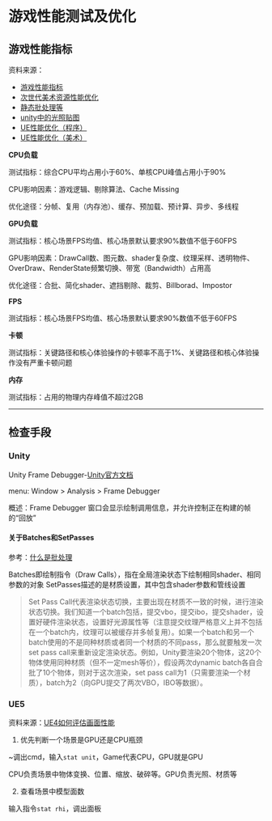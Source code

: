 # 游戏性能测试及优化

## 游戏性能指标

资料来源：

- [游戏性能指标](https://www.cnblogs.com/kekec/p/7724865.html)
- [次世代美术资源性能优化](https://blog.51cto.com/dasein58/4583594)
- [静态批处理等](http://newhappy.com.cn/index.php/2020/05/14/batch/)
- [unity中的光照贴图](https://string.quest/read/1325229)
- [UE性能优化（程序）](https://zhuanlan.zhihu.com/p/55335907)
- [UE性能优化（美术）](https://zhuanlan.zhihu.com/p/55335653)

**CPU负载**

测试指标：综合CPU平均占用小于60%、单核CPU峰值占用小于90%

CPU影响因素：游戏逻辑、剔除算法、Cache Missing

优化途径：分帧、复用（内存池）、缓存、预加载、预计算、异步、多线程

**GPU负载**

测试指标：核心场景FPS均值、核心场景默认要求90%数值不低于60FPS

GPU影响因素：DrawCall数、图元数、shader复杂度、纹理采样、透明物件、OverDraw、RenderState频繁切换、带宽（Bandwidth）占用高

优化途径：合批、简化shader、遮挡剔除、裁剪、Billborad、Impostor

**FPS**

测试指标：核心场景FPS均值、核心场景默认要求90%数值不低于60FPS

**卡顿**

测试指标：关键路径和核心体验操作的卡顿率不高于1%、关键路径和核心体验操作没有严重卡顿问题

**内存**

测试指标：占用的物理内存峰值不超过2GB

***

## 检查手段

### Unity

Unity Frame Debugger-[Unity官方文档](https://docs.unity3d.com/Manual/FrameDebugger.html)

menu: Window > Analysis > Frame Debugger



概述：Frame Debugger 窗口会显示绘制调用信息，并允许控制正在构建的帧的“回放”

#### 关于Batches和SetPasses

参考：[什么是批处理](https://zhuanlan.zhihu.com/p/76562300)

Batches即绘制指令（Draw Calls），指在全局渲染状态下绘制相同shader、相同参数的对象
SetPasses描述的是材质设置，其中包含shader参数和管线设置

> Set Pass Call代表渲染状态切换，主要出现在材质不一致的时候，进行渲染状态切换。我们知道一个batch包括，提交vbo，提交ibo，提交shader，设置好硬件渲染状态，设置好光源属性等（注意提交纹理严格意义上并不包括在一个batch内，纹理可以被缓存并多帧复用）。如果一个batch和另一个batch使用的不是同种材质或者同一个材质的不同pass，那么就要触发一次set pass call来重新设定渲染状态。例如，Unity要渲染20个物体，这20个物体使用同种材质（但不一定mesh等价），假设两次dynamic batch各自合批了10个物体，则对于这次渲染，set pass call为1（只需要渲染一个材质），batch为2（向GPU提交了两次VBO，IBO等数据）。

### UE5

资料来源：[UE4如何评估画面性能](https://zhuanlan.zhihu.com/p/358728833)

1. 优先判断一个场景是GPU还是CPU瓶颈

~调出cmd，输入`stat unit`，Game代表CPU，GPU就是GPU

CPU负责场景中物体变换、位置、缩放、破碎等。GPU负责光照、材质等



2. 查看场景中模型面数

输入指令`stat rhi`，调出面板


